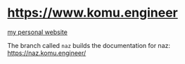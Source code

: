 # https://www.komu.engineer            

[my personal website](https://www.komu.engineer)


The branch called `naz` builds the documentation for naz: https://naz.komu.engineer/
